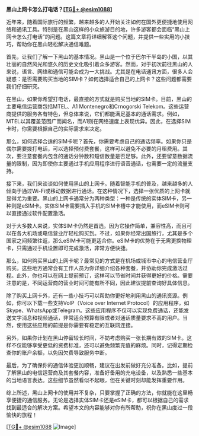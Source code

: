 **黑山上网卡怎么打电话？[[TG💪+ @esim1088](https://t.me/s/esim1088)]**

近年来，随着国际旅行的频繁，越来越多的人开始关注如何在国外更便捷地使用网络和通讯工具。特别是在黑山这样的小众旅游目的地，许多游客都会面临“黑山上网卡怎么打电话”的问题。这篇文章将详细解答这个问题，并提供一些实用的小技巧，帮助你在黑山轻松解决通信难题。

首先，让我们了解一下黑山的基本情况。黑山是一个位于巴尔干半岛的小国，以其壮丽的自然风光和悠久的历史文化吸引着众多游客。然而，对于初次前往黑山的人来说，语言、网络和通信可能会成为一大挑战。尤其是在电话通讯方面，很多人会疑惑：是否需要购买当地的SIM卡？如何选择适合自己的上网卡？这些问题都需要我们仔细研究。

在黑山，如果你希望打电话，最直接的方式就是购买当地的SIM卡。目前，黑山的主要电信运营商包括MTEL、A1 Montenegro和Crnogorski Telekom。这些运营商提供的服务各有特色，但总体来说，它们都能满足基本的通话需求。例如，MTEL以其覆盖范围广而闻名，而A1则在网络速度上表现优异。因此，在选择SIM卡时，你需要根据自己的实际需求来决定。

那么，如何选择合适的SIM卡呢？首先，你需要考虑自己的通话频率。如果你只是偶尔需要拨打电话，可以选择预付费套餐，这样可以避免不必要的月租费用。其次，要注意套餐内包含的通话分钟数和短信数量是否足够。此外，还要留意数据流量的限制，因为即使你主要通过手机应用程序进行语音通话，也需要一定的流量支持。

接下来，我们来谈谈如何使用黑山的上网卡。随着智能手机的普及，越来越多的人倾向于通过Wi-Fi或移动数据进行通话。在这种情况下，选择一张优质的上网卡就显得尤为重要。黑山的上网卡通常分为两种类型：一种是传统的实体SIM卡，另一种则是eSIM卡。实体SIM卡需要插入手机的SIM卡槽中才能使用，而eSIM卡则可以直接通过软件配置激活。

对于大多数人来说，实体SIM卡仍然是首选。因为它操作简单，兼容性高，而且可以在各大机场或电信营业厅轻松购买到。不过，如果你经常出国旅行，尤其是多个国家之间频繁往返，那么eSIM卡可能更适合你。eSIM卡的优势在于无需更换物理卡，只需通过手机设置即可完成激活，非常方便快捷。

那么，如何购买黑山的上网卡呢？最常见的方式是在机场或城市中心的电信营业厅购买。这些地方通常会有工作人员为你详细介绍各种套餐，并协助你完成激活过程。此外，你也可以在网上提前预订，这样可以节省时间并获得更好的价格。需要注意的是，不同运营商的营业时间可能有所不同，因此建议提前查询好具体信息。

除了购买上网卡外，还有一些小技巧可以帮助你更好地利用黑山的通讯资源。例如，你可以下载一些支持VoIP（Voice over Internet Protocol）的应用程序，如Skype、WhatsApp或Telegram。这些应用程序不仅可以实现免费通话，还能发送文字消息和视频通话，非常适合预算有限或者对通话质量要求不高的用户。当然，使用这些应用的前提是你需要有稳定的互联网连接。

另外，如果你计划在黑山停留较长时间，不妨考虑购买一张长期有效的SIM卡。这样不仅能够享受更低的资费标准，还可以避免频繁充值的麻烦。同时，记得定期检查你的账户余额，以免因欠费导致服务中断。

最后，为了确保你的通信体验更加顺畅，建议在出发前做好充分准备。比如，提前了解黑山的电信运营商及其套餐内容，准备好备用的充电设备，以及熟悉一些基本的当地语言表达。这些细节虽然看似不起眼，但在关键时刻却能发挥重要作用。

综上所述，黑山上网卡的使用并不复杂，只要掌握了正确的方法，你就能在这里畅享便捷的通信服务。无论是选择实体SIM卡还是eSIM卡，都可以根据自己的需求找到最适合的解决方案。希望本文的内容能够对你有所帮助，祝你在黑山度过一段愉快的旅程！

[[TG💪+ @esim1088](https://t.me/s/esim1088) ![Image](https://i.postimg.cc/4NQfJmqS/Snipaste-2025-05-13-00-14-12.png)]